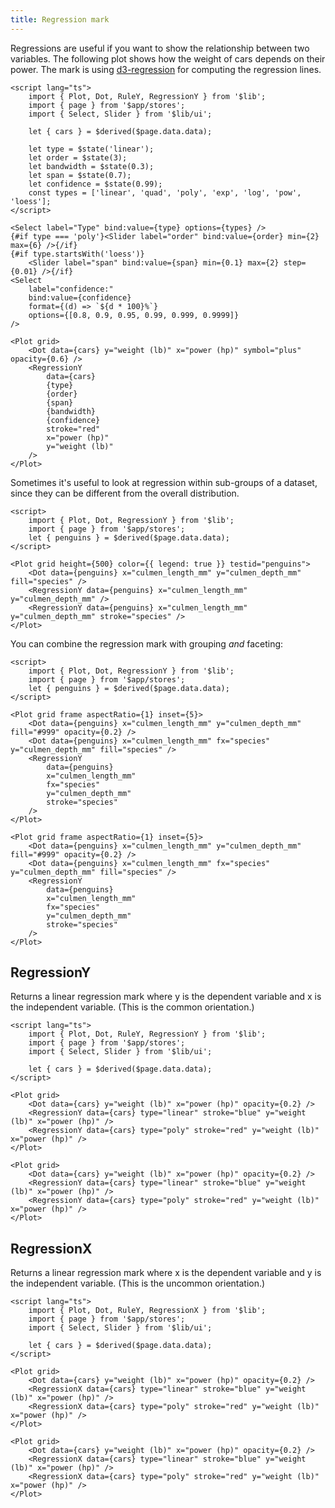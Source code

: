 ```yaml
---
title: Regression mark
---
```


Regressions are useful if you want to show the relationship between two variables. The following plot shows how the weight of cars depends on their power. The mark is using [d3-regression](https://github.com/harrystevens/d3-regression) for computing the regression lines.

```svelte live
<script lang="ts">
    import { Plot, Dot, RuleY, RegressionY } from '$lib';
    import { page } from '$app/stores';
    import { Select, Slider } from '$lib/ui';

    let { cars } = $derived($page.data.data);

    let type = $state('linear');
    let order = $state(3);
    let bandwidth = $state(0.3);
    let span = $state(0.7);
    let confidence = $state(0.99);
    const types = ['linear', 'quad', 'poly', 'exp', 'log', 'pow', 'loess'];
</script>

<Select label="Type" bind:value={type} options={types} />
{#if type === 'poly'}<Slider label="order" bind:value={order} min={2} max={6} />{/if}
{#if type.startsWith('loess')}
    <Slider label="span" bind:value={span} min={0.1} max={2} step={0.01} />{/if}
<Select
    label="confidence:"
    bind:value={confidence}
    format={(d) => `${d * 100}%`}
    options={[0.8, 0.9, 0.95, 0.99, 0.999, 0.9999]}
/>

<Plot grid>
    <Dot data={cars} y="weight (lb)" x="power (hp)" symbol="plus" opacity={0.6} />
    <RegressionY
        data={cars}
        {type}
        {order}
        {span}
        {bandwidth}
        {confidence}
        stroke="red"
        x="power (hp)"
        y="weight (lb)"
    />
</Plot>
```

Sometimes it's useful to look at regression within sub-groups of a dataset, since they can be different from the overall distribution.

```svelte live
<script>
    import { Plot, Dot, RegressionY } from '$lib';
    import { page } from '$app/stores';
    let { penguins } = $derived($page.data.data);
</script>

<Plot grid height={500} color={{ legend: true }} testid="penguins">
    <Dot data={penguins} x="culmen_length_mm" y="culmen_depth_mm" fill="species" />
    <RegressionY data={penguins} x="culmen_length_mm" y="culmen_depth_mm" />
    <RegressionY data={penguins} x="culmen_length_mm" y="culmen_depth_mm" stroke="species" />
</Plot>
```

You can combine the regression mark with grouping _and_ faceting:

```svelte live
<script>
    import { Plot, Dot, RegressionY } from '$lib';
    import { page } from '$app/stores';
    let { penguins } = $derived($page.data.data);
</script>

<Plot grid frame aspectRatio={1} inset={5}>
    <Dot data={penguins} x="culmen_length_mm" y="culmen_depth_mm" fill="#999" opacity={0.2} />
    <Dot data={penguins} x="culmen_length_mm" fx="species" y="culmen_depth_mm" fill="species" />
    <RegressionY
        data={penguins}
        x="culmen_length_mm"
        fx="species"
        y="culmen_depth_mm"
        stroke="species"
    />
</Plot>
```

```svelte
<Plot grid frame aspectRatio={1} inset={5}>
    <Dot data={penguins} x="culmen_length_mm" y="culmen_depth_mm" fill="#999" opacity={0.2} />
    <Dot data={penguins} x="culmen_length_mm" fx="species" y="culmen_depth_mm" fill="species" />
    <RegressionY
        data={penguins}
        x="culmen_length_mm"
        fx="species"
        y="culmen_depth_mm"
        stroke="species"
    />
</Plot>
```

## RegressionY

Returns a linear regression mark where y is the dependent variable and x is the independent variable. (This is the common orientation.)

```svelte live
<script lang="ts">
    import { Plot, Dot, RuleY, RegressionY } from '$lib';
    import { page } from '$app/stores';
    import { Select, Slider } from '$lib/ui';

    let { cars } = $derived($page.data.data);
</script>

<Plot grid>
    <Dot data={cars} y="weight (lb)" x="power (hp)" opacity={0.2} />
    <RegressionY data={cars} type="linear" stroke="blue" y="weight (lb)" x="power (hp)" />
    <RegressionY data={cars} type="poly" stroke="red" y="weight (lb)" x="power (hp)" />
</Plot>
```

```svelte
<Plot grid>
    <Dot data={cars} y="weight (lb)" x="power (hp)" opacity={0.2} />
    <RegressionY data={cars} type="linear" stroke="blue" y="weight (lb)" x="power (hp)" />
    <RegressionY data={cars} type="poly" stroke="red" y="weight (lb)" x="power (hp)" />
</Plot>
```

## RegressionX

Returns a linear regression mark where x is the dependent variable and y is the independent variable. (This is the uncommon orientation.)

```svelte live
<script lang="ts">
    import { Plot, Dot, RuleY, RegressionX } from '$lib';
    import { page } from '$app/stores';
    import { Select, Slider } from '$lib/ui';

    let { cars } = $derived($page.data.data);
</script>

<Plot grid>
    <Dot data={cars} y="weight (lb)" x="power (hp)" opacity={0.2} />
    <RegressionX data={cars} type="linear" stroke="blue" y="weight (lb)" x="power (hp)" />
    <RegressionX data={cars} type="poly" stroke="red" y="weight (lb)" x="power (hp)" />
</Plot>
```

```svelte
<Plot grid>
    <Dot data={cars} y="weight (lb)" x="power (hp)" opacity={0.2} />
    <RegressionX data={cars} type="linear" stroke="blue" y="weight (lb)" x="power (hp)" />
    <RegressionX data={cars} type="poly" stroke="red" y="weight (lb)" x="power (hp)" />
</Plot>
```
